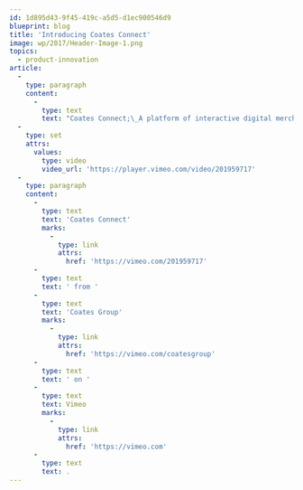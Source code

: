 ```yaml
---
id: 1d895d43-9f45-419c-a5d5-d1ec900546d9
blueprint: blog
title: 'Introducing Coates Connect'
image: wp/2017/Header-Image-1.png
topics:
  - product-innovation
article:
  -
    type: paragraph
    content:
      -
        type: text
        text: "Coates Connect;\_A platform of interactive digital merchandising experiences that allow brands to connect with their consumers."
  -
    type: set
    attrs:
      values:
        type: video
        video_url: 'https://player.vimeo.com/video/201959717'
  -
    type: paragraph
    content:
      -
        type: text
        text: 'Coates Connect'
        marks:
          -
            type: link
            attrs:
              href: 'https://vimeo.com/201959717'
      -
        type: text
        text: ' from '
      -
        type: text
        text: 'Coates Group'
        marks:
          -
            type: link
            attrs:
              href: 'https://vimeo.com/coatesgroup'
      -
        type: text
        text: ' on '
      -
        type: text
        text: Vimeo
        marks:
          -
            type: link
            attrs:
              href: 'https://vimeo.com'
      -
        type: text
        text: .
---
```

